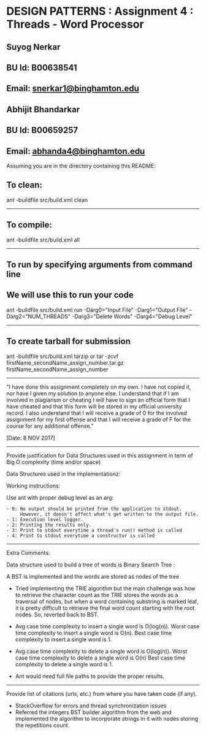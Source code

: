 # DESIGN PATTERNS : Assignment 4 : Threads - Word Processor

## Suyog Nerkar
## BU Id: B00638541
## Email: snerkar1@binghamton.edu

## Abhijit Bhandarkar
## BU Id: B00659257
## Email: abhanda4@binghamton.edu

Assuming you are in the directory containing this README:

## To clean:
ant -buildfile src/build.xml clean

-----------------------------------------------------------------------
## To compile: 
ant -buildfile src/build.xml all

-----------------------------------------------------------------------
## To run by specifying arguments from command line 
## We will use this to run your code
ant -buildfile src/build.xml run -Darg0="Input File" 
                                 -Darg1="Output File" 
                                 -Darg2="NUM_THREADS"
                                 -Darg3="Delete Words" 
                                 -Darg4="Debug Level"

-----------------------------------------------------------------------

## To create tarball for submission
ant -buildfile src/build.xml tarzip or tar -zcvf firstName_secondName_assign_number.tar.gz firstName_secondName_assign_number

-----------------------------------------------------------------------

"I have done this assignment completely on my own. I have not copied
it, nor have I given my solution to anyone else. I understand that if
I am involved in plagiarism or cheating I will have to sign an
official form that I have cheated and that this form will be stored in
my official university record. I also understand that I will receive a
grade of 0 for the involved assignment for my first offense and that I
will receive a grade of F for the course for any additional
offense.”

[Date: 8 NOV 2017]

-----------------------------------------------------------------------

Provide justification for Data Structures used in this assignment in
term of Big O complexity (time and/or space)

Data Structures used in the implementationz:

Working instructions: 

  
  Use ant with proper debug level as an arg: 
  
    - 0: No output should be printed from the application to stdout. 
         However, it doesn't affect what's get written to the output file.
    - 1: Execution level logger.
    - 2: Printing the results only.
    - 3: Print to stdout everytime a thread's run() method is called
    - 4: Print to stdout everytime a constructor is called

-----------------------------------------------------------------------

Extra Comments: 

Data structure used to build a tree of words is Binary Search Tree :

  A BST is implemented and the words are stored as nodes of the tree
  - Tried implementing the TRIE algorithm but the 
    main challenge was how to retrieve the character count 
    as the TRIE stores the words as a traversal of nodes, but
    when a word containing substring is marked leaf, it is 
    pretty difficult to retrieve the final word count
    starting with the root nodes. So, reverted back to BST.
    
  - Avg case time complexity to insert a single word is O(log(n)).
    Worst case time complexity to insert a single word is O(n).
    Best case time complexity to insert a single word is 1.
    
  - Avg case time complexity to delete a single word is O(log(n)).
    Worst case time complexity to delete a single word is O(n)
    Best case time complexity to delete a single word is 1.
    
  - Ant would need full file paths to provide the proper results.

-----------------------------------------------------------------------

Provide list of citations (urls, etc.) from where you have taken code
(if any).

- StackOverflow for errors and thread synchronization issues
- Referred the integers BST builder algorithm from the web and implemented the
  algorithm to incorporate strings in it with nodes storing the repetitions count.
  
  

